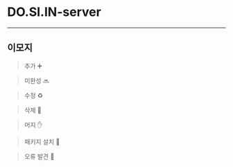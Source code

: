 # DO.SI.IN-server

---

## 이모지

> 추가 :heavy_plus_sign:

> 미완성 :soon:

> 수정 :recycle:

> 삭제 :no_entry_sign:

> 머지 :hand:

> 패키지 설치 :flags:

> 오류 발견 :imp: